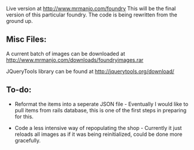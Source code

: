 Live version at http://www.mrmanjo.com/foundry
This will be the final version of this particular foundry. The code is being rewritten from the ground up.

Misc Files:
----

A current batch of images can be downloaded at http://www.mrmanjo.com/downloads/foundryimages.rar

JQueryTools library can be found at http://jquerytools.org/download/

To-do: 
-----

- Reformat the items into a seperate JSON file - Eventually I would like to pull items from rails database, this is one of the first steps in preparing for this.

- Code a less intensive way of repopulating the shop - Currently it just reloads all images as if it was being reinitialized, could be done more gracefully.

